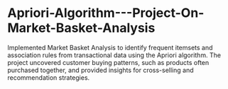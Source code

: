 # Apriori-Algorithm---Project-On-Market-Basket-Analysis
Implemented Market Basket Analysis to identify frequent itemsets and association rules from transactional data using the Apriori algorithm. The project uncovered customer buying patterns, such as products often purchased together, and provided insights for cross-selling and recommendation strategies.
